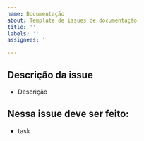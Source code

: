 ```yaml
---
name: Documentação
about: Template de issues de documentação
title: ''
labels: ''
assignees: ''

---
```


## Descrição da issue

- Descrição

## Nessa issue deve ser feito:

- task
